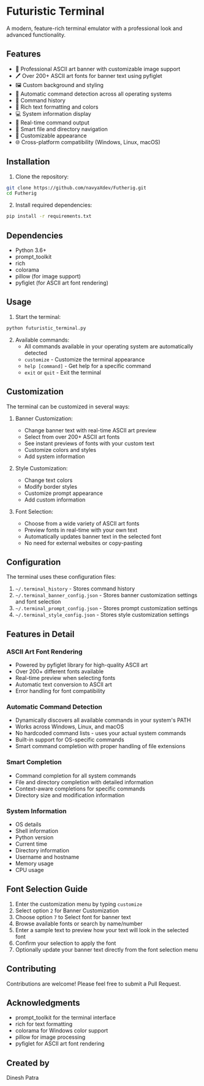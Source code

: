 # Futuristic Terminal

A modern, feature-rich terminal emulator with a professional look and advanced functionality.

## Features

- 🎨 Professional ASCII art banner with customizable image support
- 🖊️ Over 200+ ASCII art fonts for banner text using pyfiglet
- 🖼️ Custom background and styling
- 🚀 Automatic command detection across all operating systems
- 📝 Command history
- 🎨 Rich text formatting and colors
- 💻 System information display
- 🔄 Real-time command output
- 🎯 Smart file and directory navigation
- 🎨 Customizable appearance
- 🌐 Cross-platform compatibility (Windows, Linux, macOS)

## Installation

1. Clone the repository:
```bash
git clone https://github.com/navyaXdev/Futherig.git
cd Futherig
```

2. Install required dependencies:
```bash
pip install -r requirements.txt
```

## Dependencies

- Python 3.6+
- prompt_toolkit
- rich
- colorama
- pillow (for image support)
- pyfiglet (for ASCII art font rendering)

## Usage

1. Start the terminal:
```bash
python futuristic_terminal.py
```

2. Available commands:
   - All commands available in your operating system are automatically detected
   - `customize` - Customize the terminal appearance
   - `help [command]` - Get help for a specific command
   - `exit` or `quit` - Exit the terminal

## Customization

The terminal can be customized in several ways:

1. Banner Customization:
   - Change banner text with real-time ASCII art preview
   - Select from over 200+ ASCII art fonts
   - See instant previews of fonts with your custom text
   - Customize colors and styles
   - Add system information

2. Style Customization:
   - Change text colors
   - Modify border styles
   - Customize prompt appearance
   - Add custom information


4. Font Selection:
   - Choose from a wide variety of ASCII art fonts
   - Preview fonts in real-time with your own text
   - Automatically updates banner text in the selected font
   - No need for external websites or copy-pasting

## Configuration

The terminal uses these configuration files:

1. `~/.terminal_history` - Stores command history
2. `~/.terminal_banner_config.json` - Stores banner customization settings and font selection
3. `~/.terminal_prompt_config.json` - Stores prompt customization settings
4. `~/.terminal_style_config.json` - Stores style customization settings

## Features in Detail

### ASCII Art Font Rendering
- Powered by pyfiglet library for high-quality ASCII art
- Over 200+ different fonts available
- Real-time preview when selecting fonts
- Automatic text conversion to ASCII art
- Error handling for font compatibility

### Automatic Command Detection
- Dynamically discovers all available commands in your system's PATH
- Works across Windows, Linux, and macOS
- No hardcoded command lists - uses your actual system commands
- Built-in support for OS-specific commands
- Smart command completion with proper handling of file extensions

### Smart Completion
- Command completion for all system commands
- File and directory completion with detailed information
- Context-aware completions for specific commands
- Directory size and modification information

### System Information
- OS details
- Shell information
- Python version
- Current time
- Directory information
- Username and hostname
- Memory usage
- CPU usage

## Font Selection Guide

1. Enter the customization menu by typing `customize`
2. Select option `2` for Banner Customization
3. Choose option `7` to Select font for banner text
4. Browse available fonts or search by name/number
5. Enter a sample text to preview how your text will look in the selected font
6. Confirm your selection to apply the font
7. Optionally update your banner text directly from the font selection menu

## Contributing

Contributions are welcome! Please feel free to submit a Pull Request.



## Acknowledgments

- prompt_toolkit for the terminal interface
- rich for text formatting
- colorama for Windows color support
- pillow for image processing
- pyfiglet for ASCII art font rendering

## Created by

Dinesh Patra



